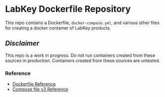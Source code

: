 # LabKey Dockerfile Repository

This repo contains a Dockerfile, `docker-compose.yml`, and various other files for creating a docker container of LabKey products.

## **_Disclaimer_**

This repo is a work in progress. Do not run containers created from these sources in production. Containers created from these sources are untested.

### Reference

- [Dockerfile Reference](https://docs.docker.com/engine/reference/builder/)
- [Compose file v3 Reference](https://docs.docker.com/compose/compose-file/compose-file-v3/)
